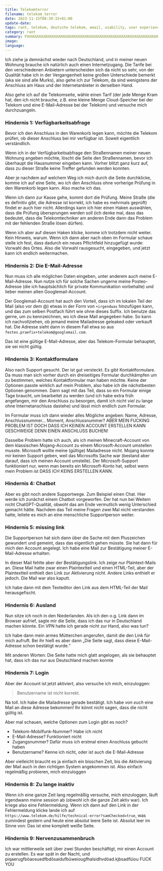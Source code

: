 ```yaml
---
title: Telekomterror
filename: telekom_terror
date: 2023-11-15T08:39:33+01:00
update-date:
tags: rant, telekom, deutsche telekom, email, usability, user experience
category: rant
summary: FUUUUUUUUUUUUUUUUUUUUUUUUUUUUUUUUUUUUUUUUUUUUUUUUUUUUUUUUUUUUUUUUUUCK
image:
language:
---
```


Ich ziehe ja demnächst wieder nach Deutschland, und in meiner neuen Wohnung brauche ich natürlich auch einen Internetzugang. Die Tarife bei den verschiedenen Anbietern unterscheiden sich da nicht so sehr, von der Qualität habe ich in der Vergangenheit keine großen Unterschiede bemerkt (aka sie sind alle Murks), also gehe ich zur Telekom, da sind wenigstens der Anschluss am Haus und der Internetanbieter in derselben Hand.

Also gehe ich auf die Telekomseite, wähle einen Tarif (der jede Menge Kram hat, den ich nicht brauche, z.B. eine kleine Menge Cloud-Speicher bei der Telekom und eine E-Mail-Adresse bei der Telekom) und versuche mich durchzuangeln.

### Hindernis 1: Verfügbarkeitsabfrage

Bevor ich den Anschluss in den Warenkorb legen kann, möchte die Telekom prüfen, ob dieser Anschluss bei mir verfügbar ist. Soweit eigentlich verständlich.

Wenn ich in der Verfügbarkeitsabfrage den Straßennamen meiner neuen Wohnung angeben möchte, löscht die Seite den Straßennamen, bevor ich überhaupt die Hausnummer eingeben kann. Vorher blitzt ganz kurz auf, dass zu dieser Straße keine Treffer gefunden werden konnten.

Aber je nachdem auf welchem Weg ich mich durch die Seite durchklicke, komme ich auf eine Seite, wo ich den Anschluss ohne vorherige Prüfung in den Warenkorb legen kann. Also mache ich das.

Wenn ich dann zur Kasse gehe, kommt dort die Prüfung. Meine Straße (die es definitiv gibt, die Adresse ist korrekt, ich habe es mehrmals geprüft) findet er auch hier nicht. Allerdings kann ich hier einen Haken auswählen, dass die Prüfung übersprungen werden soll (ich denke mal, dass das bedeutet, dass die Telekomtechniker am anderen Ende dann das Problem mit der fehlenden Straße lösen dürfen).

Wenn ich aber auf diesen Haken klicke, komme ich trotzdem nicht weiter. Kein Hinweis, warum. Wenn ich dann aber nach oben im Formular schaue stelle ich fest, dass dadurch ein neues Pflichtfeld hinzugefügt wurde: Vorwahl des Ortes. Also die Vorwahl rausgesucht, eingegeben, und jetzt kann ich endlich weitermachen.

### Hindernis 2: Die E-Mail-Adresse

Nun muss ich alle möglichen Daten eingeben, unter anderem auch meine E-Mail-Adresse. Nun nutze ich für solche Sachen ungerne meine Posteo-Adresse (die ich hauptsächlich für private Kommunikation vorbehalte) und lieber meinen alten Googlemail-Account.

Der Googlemail-Account hat auch den Vorteil, dass ich im lokalen Teil der Mail (also vor dem @) etwas in der Form von `+irgendwas` hinzufügen kann, und das zum selben Postfach führt wie ohne dieses Suffix. Ich benutze das gerne, um zu kennzeichnen, wo ich diese Mail angegeben habe. So kann ich nachvollziehen, ob jemand meine Mailadresse geleaked oder verkauft hat. Die Adresse sieht dann in diesem Fall etwa so aus `festes.praefix+telekom@googlemail.com`.

Das ist eine gültige E-Mail-Adresse, aber das Telekom-Formular behauptet, sie sei nicht gültig.

### Hindernis 3: Kontaktformulare

Also nach Support gesucht. Der ist gut versteckt. Es gibt Kontaktformulare. Da muss man sich vorher durch ein dreiseitiges Formular durchkämpfen um zu bestimmen, welches Kontaktformular man haben möchte. Keine der Optionen passte wirklich auf mein Problem, also habe ich die nächstbesten Optionen genommen. Dann sagt mit das Teil, dass so ein Formular einige Tage braucht, um bearbeitet zu werden (und ich habe extra früh angefangen, mir den Anschluss zu besorgen, damit ich nicht _viel_ zu lange ohne Internetanschluss dastehe) und lässt mich endlich zum Formular.

Im Formular muss ich dann wieder alles Mögliche angeben: Name, Adresse, Anschlussnummer… Moment, Anschlussnummer? ABER MEIN FUCKING PROBLEM IST DOCH DASS ICH KEINEN ACCOUNT ERSTELLEN KANN GESCHWEIGE DENN EINEN ANSCHLUSS BUCHEN!

Dasselbe Problem hatte ich auch, als ich meinen Minecraft-Account von dem klassischen Mojang-Account zu einem Microsoft-Account umstellen musste. Microsoft wollte meine (gültige) Mailadresse nicht. Mojang konnte mir keinen Support geben, weil das Microsofts Sache war (bestand aber darauf, dass ich meinen Account umstelle). Der Microsoft-Support funktioniert nur, wenn man bereits ein Microsoft-Konto hat, selbst wenn mein Problem ist DASS ICH KEINS ERSTELLEN KANN.

### Hindernis 4: Chatbot

Aber es gibt noch andere Supportwege. Zum Beispiel einen Chat. Hier werde ich zunächst einem Chatbot vorgeworfen. Der hat nun bei Weitem nicht ChatGPT-Qualität, obwohl das am Ende vermutlich wenig Unterschied gemacht hätte. Nachdem das Teil meine Fragen zwei Mal nicht verstanden hatte, leitete es mich an eine menschliche Supportperson weiter.

### Hindernis 5: missing link

Die Supportperson hat sich dann über die Sache mit dem Pluszeichen gewundert und gemeint, dass das eigentlich gehen müsste. Sie hat dann für mich den Account angelegt. Ich habe eine Mail zur Bestätigung meiner E-Mail-Adresse erhalten.

In dieser Mail fehlte aber der Bestätigungslink. Ich zeige nur Plaintext-Mails an. Diese Mail hatte zwar einen Plaintextteil und einen HTML-Teil, aber der Plaintextteil enthielt den Link zur Aktivierung nicht. Andere Links enthielt er jedoch. Die Mail war also kaputt.

Ich habe dann mit dem Texteditor den Link aus dem HTML-Teil der Mail herausgefischt.

### Hindernis 6: Ausland

Nun sitze ich noch in den Niederlanden. Als ich den o.g. Link dann im Browser aufrief, sagte mir die Seite, dass ich das nur in Deutschland machen könnte. Ein VPN hatte ich gerade nicht zur Hand, also was tun?

Ich habe dann mein armes Mütterchen angerufen, damit die den Link für mich aufruft. Bei ihr hieß es aber dann „Die Seite sagt, dass diese E-Mail-Adresse schon bestätigt wurde.“

Mit anderen Worten: Die Seite hatte mich glatt angelogen, als sie behauptet hat, dass ich das nur aus Deutschland machen konnte

### Hindernis 7: Login

Aber der Account ist jetzt aktiviert, also versuche ich mich, einzuloggen:

> Benutzername ist nicht korrekt.

Na toll. Ich habe die Mailadresse gerade bestätigt. Ich habe _von euch_ eine Mail an diese Adresse bekommen! Ihr könnt nicht sagen, dass die nicht gültig ist.

Aber mal schauen, welche Optionen zum Login gibt es noch?

- Telekom-Mobilfunk-Nummer? Habe ich nicht
- E-Mail-Adresse? Funktioniert nicht
- Zugangsnummer? Dafür muss ich erstmal einen Anschluss gebucht haben
- Benutzername? Kenne ich nicht, oder ist auch die E-Mail-Adresse

Aber vielleicht braucht es ja einfach ein bisschen Zeit, bis die Aktivierung der Mail auch in den richtigen System angekommen ist. Also einfach regelmäßig probieren, mich einzuloggen

### Hindernis 8: Zu lange inaktiv

Wenn ich eine ganze Zeit lang regelmäßig versuche, mich einzuloggen, läuft irgendwann meine session ab (obwohl ich die ganze Zeit aktiv war). Ich kriege also eine Fehlermeldung. Wenn ich dann auf den Link in der Fehlermeldung klicke lande ich auf `https://www.telekom.de/hilfe/technical-error?samChecked=true`, was zumindest gestern und heute eine absolut leere Seite ist. Absolut leer im Sinne von: Das ist eine komplett weiße Seite.

### Hindernis 9: Nervenzusammenbruch

Ich war mittlerweile seit über zwei Stunden beschäftigt, mir einen Account zu erstellen. Es war spät in der Nacht, und piqaerugfböaosuedfbdösaidufbüweiougfhalsidhvdöad.kjbsadfüiou FUCK YOU

